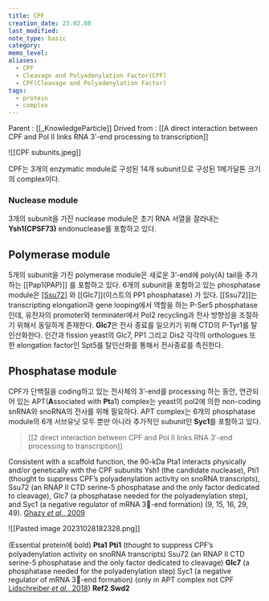```yaml
---
title: CPF
creation_date: 23.02.08
last_modified: 
note_type: basic
category: 
memo_level: 
aliases:
  - CPF
  - Cleavage and Polyadenylation Factor(CPF)
  - CPF(Cleavage and Polyadenylation Factor)
tags:
  - protein
  - complex
---
```


Parent : [[_KnowledgeParticle]]
Drived from : [[A direct interaction between CPF and Pol II links RNA 3ʹ-end processing to transcription]]

![[CPF subunits.jpeg]]

CPF는 3개의 enzymatic module로 구성된 14개 subunit으로 구성된 1메가달톤 크기의 complex이다. 

### Nuclease module

3개의 subunit을 가진 nuclease module은 초기 RNA 서열을 잘라내는 **Ysh1(CPSF73)** endonuclease를 포함하고 있다. 

## Polymerase module

5개의 subunit을 가진 polymerase module은 새로운 3’-end에 poly(A) tail을 추가하는 [[Pap1(PAP)]] 를 포함하고 있다. 6개의 subunit을 포함하고 있는 phosphatase module은 [[Ssu72]](SSU72) 와 [[Glc7]](이스트의 PP1 phosphatase) 가 있다. [[Ssu72]]는 transcripting elongation과 gene looping에서 역할을 하는 P-Ser5 phosphatase인데, 유전자의 promoter와 terminater에서 Pol2 recycling과 전사 방향성을 조절하기 위해서 동일하게 존재한다. **Glc7**은 전사 종료를 일으키기 위해 CTD의 P-Tyr1를 탈인산화한다. 
인간과 fission yeast의 Glc7, PP1 그리고 Dis2 각각의 orthologues 또한 elongation factor인 Spt5를 탈인산화를 통해서 전사종료를 촉진한다. 

## Phosphatase module

CPF가 단백질을 coding하고 있는 전사체의 3’-end를 processing 하는 동안, 연관되어 있는 APT(**A**ssociated with **Pt**a1) complex는 yeast의 pol2에 의한 non-coding snRNA와 snoRNA의 전사를 위해 필요하다. APT complex는 6개의 phosphatase module의 6개 서브유닛 모두 뿐만 아니라 추가적인 subunit인 **Syc1**를 포함하고 있다.

> [[2 direct interaction between CPF and Pol II links RNA 3ʹ-end processing to transcription]]


Consistent with a scaffold function, the 90-kDa Pta1 interacts physically and/or genetically with the CPF subunits Ysh1 (the candidate nuclease), Pti1 (thought to suppress CPF’s polyadenylation activity on snoRNA transcripts), Ssu72 (an RNAP II CTD serine-5 phosphatase and the only factor dedicated to cleavage), Glc7 (a phosphatase needed for the polyadenylation step), and Syc1 (a negative regulator of mRNA 3-end formation) (9, 15, 16, 29, 49). [Ghazy *et al.*, 2009](zotero://select/items/@ghazy2009)

![[Pasted image 20231028182328.png]]

(Essential protein에 bold)
**Pta1**
**Pti1** (thought to suppress CPF’s polyadenylation activity on snoRNA transcripts)
Ssu72 (an RNAP II CTD serine-5 phosphatase and the only factor dedicated to cleavage)
**Glc7** (a phosphatase needed for the polyadenylation step)
Syc1 (a negative regulator of mRNA 3-end formation) (only in APT complex not CPF 
[Lidschreiber *et al.*, 2018](zotero://select/items/@lidschreiber2018))
**Ref2**
**Swd2**